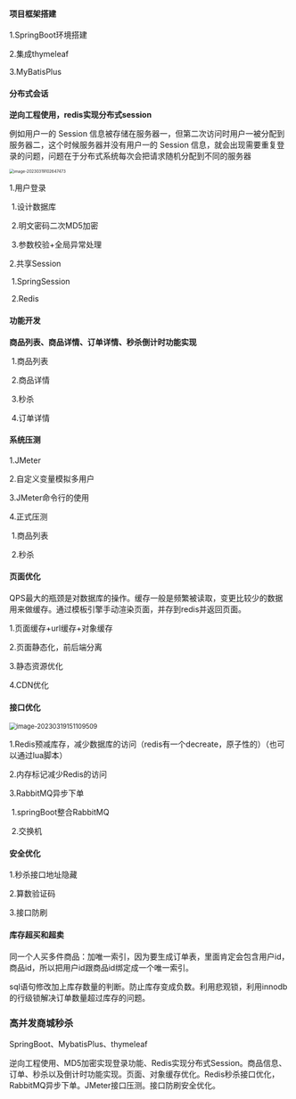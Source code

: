 #### 项目框架搭建

1.SpringBoot环境搭建

2.集成thymeleaf

3.MyBatisPlus

#### 分布式会话

**逆向工程使用，redis实现分布式session**

例如用户一的 Session 信息被存储在服务器一，但第二次访问时用户一被分配到服务器二，这个时候服务器并没有用户一的 Session 信息，就会出现需要重复登录的问题，问题在于分布式系统每次会把请求随机分配到不同的服务器

<img src="C:\Users\盐值不高的咸鱼\AppData\Roaming\Typora\typora-user-images\image-20230319102647473.png" alt="image-20230319102647473" style="zoom: 50%;" />

1.用户登录

​	1.设计数据库

​	2.明文密码二次MD5加密

​	3.参数校验+全局异常处理

2.共享Session

​	1.SpringSession

​	2.Redis

#### 功能开发

**商品列表、商品详情、订单详情、秒杀倒计时功能实现**

​	1.商品列表

​	2.商品详情

​	3.秒杀

​	4.订单详情

#### 系统压测

1.JMeter

2.自定义变量模拟多用户

3.JMeter命令行的使用

4.正式压测

​	1.商品列表

​	2.秒杀

#### 页面优化

QPS最大的瓶颈是对数据库的操作。缓存一般是频繁被读取，变更比较少的数据用来做缓存。通过模板引擎手动渲染页面，并存到redis并返回页面。

1.页面缓存+url缓存+对象缓存

2.页面静态化，前后端分离

3.静态资源优化

4.CDN优化

#### 接口优化

<img src="C:\Users\盐值不高的咸鱼\AppData\Roaming\Typora\typora-user-images\image-20230319151109509.png" alt="image-20230319151109509" style="zoom: 80%;" />

1.Redis预减库存，减少数据库的访问（redis有一个decreate，原子性的）（也可以通过lua脚本）

2.内存标记减少Redis的访问

3.RabbitMQ异步下单

​	1.springBoot整合RabbitMQ

​	2.交换机

#### 安全优化

1.秒杀接口地址隐藏

2.算数验证码

3.接口防刷

#### 库存超买和超卖

同一个人买多件商品：加唯一索引，因为要生成订单表，里面肯定会包含用户id，商品id，所以把用户id跟商品id绑定成一个唯一索引。

sql语句修改加上库存数量的判断。防止库存变成负数。利用悲观锁，利用innodb的行级锁解决订单数量超过库存的问题。



### 高并发商城秒杀

SpringBoot、MybatisPlus、thymeleaf

逆向工程使用、MD5加密实现登录功能、Redis实现分布式Session。商品信息、订单、秒杀以及倒计时功能实现。页面、对象缓存优化。Redis秒杀接口优化，RabbitMQ异步下单。JMeter接口压测。接口防刷安全优化。

### 